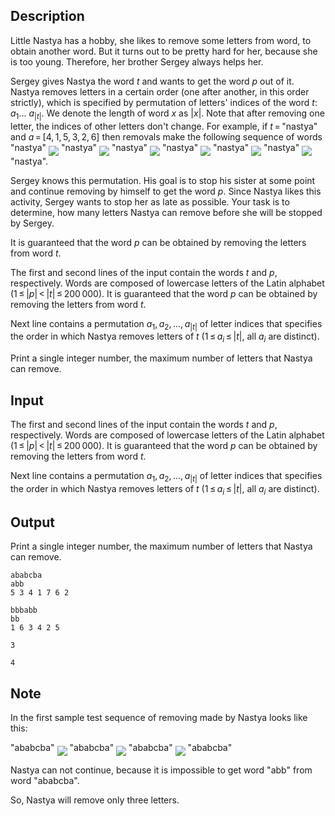 ## Description

<div><p>Little Nastya has a hobby, she likes to remove some letters from word, to obtain another word. But it turns out to be pretty hard for her, because she is too young. Therefore, her brother Sergey always helps her.</p><p>Sergey gives Nastya the word <span class="tex-span"><i>t</i></span> and wants to get the word <span class="tex-span"><i>p</i></span> out of it. Nastya removes letters in a certain order (one after another, in this order strictly), which is specified by permutation of letters' indices of the word <span class="tex-span"><i>t</i></span>: <span class="tex-span"><i>a</i><sub class="lower-index">1</sub>... <i>a</i><sub class="lower-index">|<i>t</i>|</sub></span>. We denote the length of word <span class="tex-span"><i>x</i></span> as <span class="tex-span">|<i>x</i>|</span>. Note that after removing one letter, the indices of other letters don't change. For example, if <span class="tex-span"><i>t</i> = </span>"<span class="tex-font-style-tt">nastya</span>" and <span class="tex-span"><i>a</i> = [4, 1, 5, 3, 2, 6]</span> then removals make the following sequence of words "<span class="tex-font-style-tt">nastya</span>" <img align="middle" class="tex-formula" src="file://wjkCnnqV.png" style="max-width: 100.0%;max-height: 100.0%;"> "<span class="tex-font-style-tt">nas<span class="tex-font-style-striked">t</span>ya</span>" <img align="middle" class="tex-formula" src="file://0cnCHWWS.png" style="max-width: 100.0%;max-height: 100.0%;"> "<span class="tex-font-style-tt"><span class="tex-font-style-striked">n</span>as<span class="tex-font-style-striked">t</span>ya</span>" <img align="middle" class="tex-formula" src="file://qKEhLihq.png" style="max-width: 100.0%;max-height: 100.0%;"> "<span class="tex-font-style-tt"><span class="tex-font-style-striked">n</span>as<span class="tex-font-style-striked">t</span><span class="tex-font-style-striked">y</span>a</span>" <img align="middle" class="tex-formula" src="file://xcbRRuTA.png" style="max-width: 100.0%;max-height: 100.0%;"> "<span class="tex-font-style-tt"><span class="tex-font-style-striked">n</span>a<span class="tex-font-style-striked">s</span><span class="tex-font-style-striked">t</span><span class="tex-font-style-striked">y</span>a</span>" <img align="middle" class="tex-formula" src="file://U8PHq4vN.png" style="max-width: 100.0%;max-height: 100.0%;"> "<span class="tex-font-style-tt"><span class="tex-font-style-striked">n</span><span class="tex-font-style-striked">a</span><span class="tex-font-style-striked">s</span><span class="tex-font-style-striked">t</span><span class="tex-font-style-striked">y</span>a</span>" <img align="middle" class="tex-formula" src="file://iVyUWUwx.png" style="max-width: 100.0%;max-height: 100.0%;"> "<span class="tex-font-style-tt"><span class="tex-font-style-striked">n</span><span class="tex-font-style-striked">a</span><span class="tex-font-style-striked">s</span><span class="tex-font-style-striked">t</span><span class="tex-font-style-striked">y</span><span class="tex-font-style-striked">a</span></span>".</p><p>Sergey knows this permutation. His goal is to stop his sister at some point and continue removing by himself to get the word <span class="tex-span"><i>p</i></span>. Since Nastya likes this activity, Sergey wants to stop her as late as possible. Your task is to determine, how many letters Nastya can remove before she will be stopped by Sergey.</p><p>It is guaranteed that the word <span class="tex-span"><i>p</i></span> can be obtained by removing the letters from word <span class="tex-span"><i>t</i></span>.</p></div><div class="input-specification"><p>The first and second lines of the input contain the words <span class="tex-span"><i>t</i></span> and <span class="tex-span"><i>p</i></span>, respectively. Words are composed of lowercase letters of the Latin alphabet (<span class="tex-span">1 ≤ |<i>p</i>| &lt; |<i>t</i>| ≤ 200 000</span>). It is guaranteed that the word <span class="tex-span"><i>p</i></span> can be obtained by removing the letters from word <span class="tex-span"><i>t</i></span>.</p><p>Next line contains a permutation <span class="tex-span"><i>a</i><sub class="lower-index">1</sub>, <i>a</i><sub class="lower-index">2</sub>, ..., <i>a</i><sub class="lower-index">|<i>t</i>|</sub></span> of letter indices that specifies the order in which Nastya removes letters of <span class="tex-span"><i>t</i></span> (<span class="tex-span">1 ≤ <i>a</i><sub class="lower-index"><i>i</i></sub> ≤ |<i>t</i>|</span>, all <span class="tex-span"><i>a</i><sub class="lower-index"><i>i</i></sub></span> are distinct).</p></div><div class="output-specification"><p>Print a single integer number, the maximum number of letters that Nastya can remove.</p></div>

## Input

<p>The first and second lines of the input contain the words <span class="tex-span"><i>t</i></span> and <span class="tex-span"><i>p</i></span>, respectively. Words are composed of lowercase letters of the Latin alphabet (<span class="tex-span">1 ≤ |<i>p</i>| &lt; |<i>t</i>| ≤ 200 000</span>). It is guaranteed that the word <span class="tex-span"><i>p</i></span> can be obtained by removing the letters from word <span class="tex-span"><i>t</i></span>.</p><p>Next line contains a permutation <span class="tex-span"><i>a</i><sub class="lower-index">1</sub>, <i>a</i><sub class="lower-index">2</sub>, ..., <i>a</i><sub class="lower-index">|<i>t</i>|</sub></span> of letter indices that specifies the order in which Nastya removes letters of <span class="tex-span"><i>t</i></span> (<span class="tex-span">1 ≤ <i>a</i><sub class="lower-index"><i>i</i></sub> ≤ |<i>t</i>|</span>, all <span class="tex-span"><i>a</i><sub class="lower-index"><i>i</i></sub></span> are distinct).</p>

## Output

<p>Print a single integer number, the maximum number of letters that Nastya can remove.</p>





```input1
ababcba
abb
5 3 4 1 7 6 2

```




```input2
bbbabb
bb
1 6 3 4 2 5

```




```output1
3
```




```output2
4
```



## Note

<p>In the first sample test sequence of removing made by Nastya looks like this:</p><p>"<span class="tex-font-style-tt">ababcba</span>" <img align="middle" class="tex-formula" src="file://CVNmmfVm.png" style="max-width: 100.0%;max-height: 100.0%;"> "<span class="tex-font-style-tt">abab<span class="tex-font-style-striked">c</span>ba</span>" <img align="middle" class="tex-formula" src="file://EDUwB1wT.png" style="max-width: 100.0%;max-height: 100.0%;"> "<span class="tex-font-style-tt">ab<span class="tex-font-style-striked">a</span>b<span class="tex-font-style-striked">c</span>ba</span>" <img align="middle" class="tex-formula" src="file://hQMK2XYp.png" style="max-width: 100.0%;max-height: 100.0%;"> "<span class="tex-font-style-tt">ab<span class="tex-font-style-striked">a</span><span class="tex-font-style-striked">b</span><span class="tex-font-style-striked">c</span>ba</span>" </p><p>Nastya can not continue, because it is impossible to get word "<span class="tex-font-style-tt">abb</span>" from word "<span class="tex-font-style-tt"><span class="tex-font-style-striked">a</span>b<span class="tex-font-style-striked">a</span><span class="tex-font-style-striked">b</span><span class="tex-font-style-striked">c</span>ba</span>".</p><p>So, Nastya will remove only three letters.</p>
